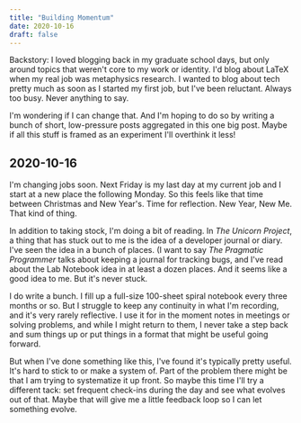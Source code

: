 ```yaml
---
title: "Building Momentum"
date: 2020-10-16
draft: false
---
```


Backstory: I loved blogging back in my graduate school days, but only
around topics that weren't core to my work or identity. I'd blog about
LaTeX when my real job was metaphysics research. I wanted to blog
about tech pretty much as soon as I started my first job, but I've
been reluctant. Always too busy. Never anything to say.

I'm wondering if I can change that. And I'm hoping to do so by writing
a bunch of short, low-pressure posts aggregated in this one big
post. Maybe if all this stuff is framed as an experiment I'll
overthink it less!

## 2020-10-16

I'm changing jobs soon. Next Friday is my last day at my current job
and I start at a new place the following Monday. So this feels like
that time between Christmas and New Year's. Time for reflection. New
Year, New Me. That kind of thing.

In addition to taking stock, I'm doing a bit of reading. In _The
Unicorn Project_, a thing that has stuck out to me is the idea of a
developer journal or diary. I've seen the idea in a bunch of
places. (I want to say _The Pragmatic Programmer_ talks about keeping
a journal for tracking bugs, and I've read about the Lab Notebook idea
in at least a dozen places. And it seems like a good idea to me. But
it's never stuck.

I do write a bunch. I fill up a full-size 100-sheet spiral notebook
every three months or so. But I struggle to keep any continuity in
what I'm recording, and it's very rarely reflective. I use it for in
the moment notes in meetings or solving problems, and while I might
return to them, I never take a step back and sum things up or put
things in a format that might be useful going forward.

But when I've done something like this, I've found it's typically
pretty useful. It's hard to stick to or make a system of.  Part of the
problem there might be that I am trying to systematize it up front. So
maybe this time I'll try a different tack: set frequent check-ins
during the day and see what evolves out of that. Maybe that will give
me a little feedback loop so I can let something evolve.
